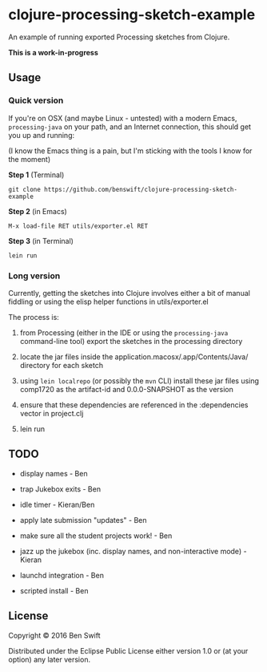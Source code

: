 # clojure-processing-sketch-example

An example of running exported Processing sketches from Clojure.

**This is a work-in-progress**

## Usage

### Quick version

If you're on OSX (and maybe Linux - untested) with a modern Emacs,
`processing-java` on your path, and an Internet connection, this
should get you up and running:

(I know the Emacs thing is a pain, but I'm sticking with the tools I
know for the moment)

**Step 1** (Terminal)

```
git clone https://github.com/benswift/clojure-processing-sketch-example
```

**Step 2** (in Emacs)

```
M-x load-file RET utils/exporter.el RET
```

**Step 3** (in Terminal)

```
lein run
```

### Long version

Currently, getting the sketches into Clojure involves either a bit of manual
fiddling or using the elisp helper functions in utils/exporter.el

The process is:

1. from Processing (either in the IDE or using the `processing-java`
   command-line tool) export the sketches in the processing directory

2. locate the jar files inside the
   application.macosx/<SketchName>.app/Contents/Java/ directory for
   each sketch

3. using `lein localrepo` (or possibly the `mvn` CLI) install these
   jar files using comp1720 as the artifact-id and 0.0.0-SNAPSHOT as
   the version

4. ensure that these dependencies are referenced in the :dependencies
   vector in project.clj

4. lein run

## TODO

- display names - Ben

- trap Jukebox exits - Ben

- idle timer - Kieran/Ben

- apply late submission "updates" - Ben

- make sure all the student projects work! - Ben

- jazz up the jukebox (inc. display names, and non-interactive mode) - Kieran

- launchd integration - Ben

- scripted install - Ben

## License

Copyright © 2016 Ben Swift

Distributed under the Eclipse Public License either version 1.0 or (at
your option) any later version.
